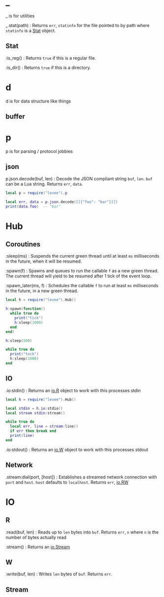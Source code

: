 # \_

\_ is for utilities

\_.stat(path)
: Returns `err`, `statinfo` for the file pointed to by path where `statinfo` is
  a [Stat](#stat) object.

## Stat

:is_reg()
: Returns `true` if this is a regular file.

:is_dir()
: Returns `true` if this is a directory.

# d

d is for data structure like things

## buffer

# p

p is for parsing / protocol jobbies

## json

p.json.decode(buf, len)
: Decode the JSON compliant string `buf`, `len`. `buf` can be a Lua string.
  Returns `err`, `data`.

```lua
local p = require("levee").p

local err, data = p.json.decode([[{"foo": "bar"}]])
print(data.foo)  -- "bar"
```

# Hub

## Coroutines

:sleep(ms)
: Suspends the current green thread until at least `ms` milliseconds in the
  future, when it will be resumed.

:spawn(f)
: Spawns and queues to run the callable `f` as a new green thread. The current
  thread will yield to be resumed after 1 tick of the event loop.

:spawn_later(ms, f)
: Schedules the callable `f` to run at least `ms` milliseconds in the future,
  in a new green thread.

```lua
local h = require("levee").Hub()

h:spawn(function()
  while true do
    print("tick")
    h:sleep(1000)
  end
end)

h:sleep(500)

while true do
  print("tock")
  h:sleep(1000)
end
```

## IO

.io:stdin()
: Returns an [io.R](#r) object to work with this processes stdin

```lua
local h = require("levee").Hub()

local stdin = h.io:stdio()
local stream stdin:stream()

while true do
  local err, line = stream:line()
  if err then break end
  print(line)
end
```

.io:stdout()
: Returns an [io.W](#w) object to work with this processes stdout


## Network

.stream:dial(port, [host])
: Establishes a streamed network connection with `port` and `host`. `host`
  defaults to `localhost`. Returns `err`, [io.RW](#io)

# IO

## R

:read(buf, len)
: Reads up to `len` bytes into `buf`. Returns `err`, `n` where `n` is the
  number of bytes actually read

:stream()
: Returns an [io.Stream](#io)

## W

:write(buf, len)
: Writes `len` bytes of `buf`. Returns `err`.

## Stream
